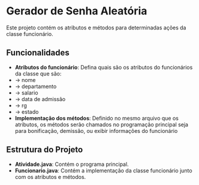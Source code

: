 # Gerador de Senha Aleatória

Este projeto contém os atributos e métodos para determinadas ações da classe funcionário.


## Funcionalidades

- **Atributos do funcionário**: Defina quais são os atributos do funcionários da classe que são:
-   -> nome
-   -> departamento
-   -> salario
-   -> data de admissão
-   -> rg
-   -> estado
- **Implementação dos métodos**: Definido no mesmo arquivo que os atributos, os métodos serão chamados no programação principal seja para bonificação, demissão,
  ou exibir informações do funcionário 
  

## Estrutura do Projeto

- **Atividade.java**: Contém o programa principal.
- **Funcionario.java**: Contém a implementação da classe funcionário junto com os atributos e métodos.

